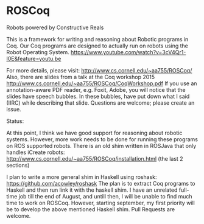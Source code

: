# ROSCoq
Robots powered by Constructive Reals

This is a framework for writing and reasoning about Robotic programs in Coq. 
Our Coq programs are designed to actually run on robots using the Robot Operating System.
https://www.youtube.com/watch?v=3cV4Qr1-I0E&feature=youtu.be

For more details, please visit:
http://www.cs.cornell.edu/~aa755/ROSCoq/ 
Also, there are slides from a talk at the Coq workshop 2015
http://www.cs.cornell.edu/~aa755/ROSCoq/CoqWorkshop.pdf
If you use an annotation-aware PDF reader, e.g. Foxit, Adobe, you will notice that the slides have speech bubbles.
In these bubbles, have put down what I said (IIRC) while describing that slide.
Questions are welcome; please create an issue.


Status:

At this point, I think we have good support for reasoning about robotic systems.
However, more work needs to be done for running these programs on ROS supported robots.
There is an old shim written in ROSJava that only handles iCreate robots:
http://www.cs.cornell.edu/~aa755/ROSCoq/installation.html (the last 2 sections)

I plan to write a more general shim in Haskell using roshask:
https://github.com/acowley/roshask
The plan is to extract Coq programs to Haskell and then run  link it with the haskell shim.
I have an unrelated full-time job till the end of August, and untill then, I will be unable to find much time to work on ROSCoq.
However, starting september, my first priority will be to develop the above mentioned Haskell shim.
Pull Requests are welcome.

